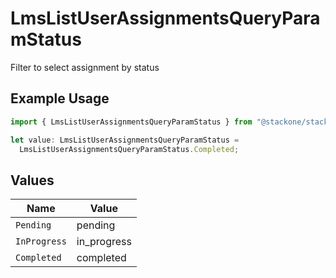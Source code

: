 # LmsListUserAssignmentsQueryParamStatus

Filter to select assignment by status

## Example Usage

```typescript
import { LmsListUserAssignmentsQueryParamStatus } from "@stackone/stackone-client-ts/sdk/models/operations";

let value: LmsListUserAssignmentsQueryParamStatus =
  LmsListUserAssignmentsQueryParamStatus.Completed;
```

## Values

| Name         | Value        |
| ------------ | ------------ |
| `Pending`    | pending      |
| `InProgress` | in_progress  |
| `Completed`  | completed    |